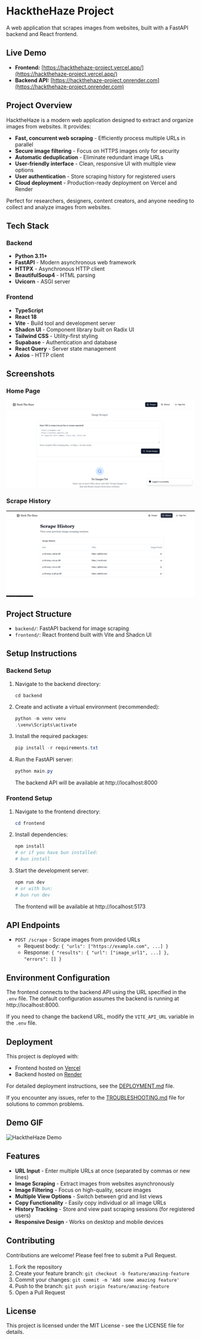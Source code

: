 # HacktheHaze Project
A web application that scrapes images from websites, built with a FastAPI backend and React frontend.

## Live Demo

- **Frontend:** [https://hackthehaze-project.vercel.app/](https://hackthehaze-project.vercel.app/)
- **Backend API:** [https://hackthehaze-project.onrender.com](https://hackthehaze-project.onrender.com)

## Project Overview

HacktheHaze is a modern web application designed to extract and organize images from websites. It provides:

- **Fast, concurrent web scraping** - Efficiently process multiple URLs in parallel
- **Secure image filtering** - Focus on HTTPS images only for security
- **Automatic deduplication** - Eliminate redundant image URLs
- **User-friendly interface** - Clean, responsive UI with multiple view options
- **User authentication** - Store scraping history for registered users
- **Cloud deployment** - Production-ready deployment on Vercel and Render

Perfect for researchers, designers, content creators, and anyone needing to collect and analyze images from websites.

## Tech Stack

### Backend
- **Python 3.11+**
- **FastAPI** - Modern asynchronous web framework
- **HTTPX** - Asynchronous HTTP client
- **BeautifulSoup4** - HTML parsing
- **Uvicorn** - ASGI server

### Frontend
- **TypeScript**
- **React 18**
- **Vite** - Build tool and development server
- **Shadcn UI** - Component library built on Radix UI
- **Tailwind CSS** - Utility-first styling
- **Supabase** - Authentication and database
- **React Query** - Server state management
- **Axios** - HTTP client

## Screenshots

### Home Page
![Home Page](https://github.com/er-anubhav/HacktheHaze_Project/blob/main/screenshots/home-page.png)

### Scrape History
![Scrape History](https://github.com/er-anubhav/HacktheHaze_Project/blob/main/screenshots/scrape-history.png)

## Project Structure

- `backend/`: FastAPI backend for image scraping
- `frontend/`: React frontend built with Vite and Shadcn UI

## Setup Instructions

### Backend Setup

1. Navigate to the backend directory:
   ```
   cd backend
   ```

2. Create and activate a virtual environment (recommended):
   ```powershell
   python -m venv venv
   .\venv\Scripts\activate
   ```

3. Install the required packages:
   ```powershell
   pip install -r requirements.txt
   ```

4. Run the FastAPI server:
   ```powershell
   python main.py
   ```

   The backend API will be available at http://localhost:8000

### Frontend Setup

1. Navigate to the frontend directory:
   ```powershell
   cd frontend
   ```

2. Install dependencies:
   ```powershell
   npm install
   # or if you have bun installed:
   # bun install
   ```

3. Start the development server:
   ```powershell
   npm run dev
   # or with bun:
   # bun run dev
   ```

   The frontend will be available at http://localhost:5173

## API Endpoints

- `POST /scrape` - Scrape images from provided URLs
  - Request body: `{ "urls": ["https://example.com", ...] }`
  - Response: `{ "results": { "url": ["image_url1", ...] }, "errors": [] }`

## Environment Configuration

The frontend connects to the backend API using the URL specified in the `.env` file.
The default configuration assumes the backend is running at http://localhost:8000.

If you need to change the backend URL, modify the `VITE_API_URL` variable in the `.env` file.

## Deployment

This project is deployed with:

- Frontend hosted on [Vercel](https://vercel.com)
- Backend hosted on [Render](https://render.com)

For detailed deployment instructions, see the [DEPLOYMENT.md](./DEPLOYMENT.md) file.

If you encounter any issues, refer to the [TROUBLESHOOTING.md](./TROUBLESHOOTING.md) file for solutions to common problems.

## Demo GIF

![HacktheHaze Demo](https://raw.githubusercontent.com/yourusername/hackthehaze/main/screenshots/demo.gif)
<!-- Replace with actual demo GIF once available -->

## Features

- **URL Input** - Enter multiple URLs at once (separated by commas or new lines)
- **Image Scraping** - Extract images from websites asynchronously
- **Image Filtering** - Focus on high-quality, secure images
- **Multiple View Options** - Switch between grid and list views
- **Copy Functionality** - Easily copy individual or all image URLs
- **History Tracking** - Store and view past scraping sessions (for registered users)
- **Responsive Design** - Works on desktop and mobile devices

## Contributing

Contributions are welcome! Please feel free to submit a Pull Request.

1. Fork the repository
2. Create your feature branch: `git checkout -b feature/amazing-feature`
3. Commit your changes: `git commit -m 'Add some amazing feature'`
4. Push to the branch: `git push origin feature/amazing-feature`
5. Open a Pull Request

## License

This project is licensed under the MIT License - see the LICENSE file for details.
